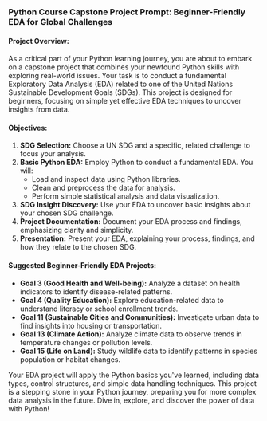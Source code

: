 ### **Python Course Capstone Project Prompt: Beginner-Friendly EDA for Global Challenges**

#### **Project Overview:**
As a critical part of your Python learning journey, you are about to embark on a capstone project that combines your newfound Python skills with exploring real-world issues. Your task is to conduct a fundamental Exploratory Data Analysis (EDA) related to one of the United Nations Sustainable Development Goals (SDGs). This project is designed for beginners, focusing on simple yet effective EDA techniques to uncover insights from data.

#### **Objectives:**
1. **SDG Selection:** Choose a UN SDG and a specific, related challenge to focus your analysis.
2. **Basic Python EDA:** Employ Python to conduct a fundamental EDA. You will:
   - Load and inspect data using Python libraries.
   - Clean and preprocess the data for analysis.
   - Perform simple statistical analysis and data visualization.
3. **SDG Insight Discovery:** Use your EDA to uncover basic insights about your chosen SDG challenge.
4. **Project Documentation:** Document your EDA process and findings, emphasizing clarity and simplicity.
5. **Presentation:** Present your EDA, explaining your process, findings, and how they relate to the chosen SDG.

#### **Suggested Beginner-Friendly EDA Projects:**
- **Goal 3 (Good Health and Well-being):** Analyze a dataset on health indicators to identify disease-related patterns.
- **Goal 4 (Quality Education):** Explore education-related data to understand literacy or school enrollment trends.
- **Goal 11 (Sustainable Cities and Communities):** Investigate urban data to find insights into housing or transportation.
- **Goal 13 (Climate Action):** Analyze climate data to observe trends in temperature changes or pollution levels.
- **Goal 15 (Life on Land):** Study wildlife data to identify patterns in species population or habitat changes.

Your EDA project will apply the Python basics you've learned, including data types, control structures, and simple data handling techniques. This project is a stepping stone in your Python journey, preparing you for more complex data analysis in the future. Dive in, explore, and discover the power of data with Python!